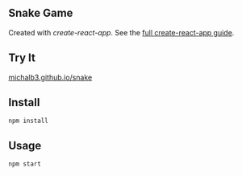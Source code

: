 Snake Game
---

Created with *create-react-app*. See the [full create-react-app guide](https://github.com/facebookincubator/create-react-app/blob/master/packages/react-scripts/template/README.md).

Try It
---

[michalb3.github.io/snake](https://michalb3.github.io/snake/)

Install
---

`npm install`

Usage
---

`npm start`
